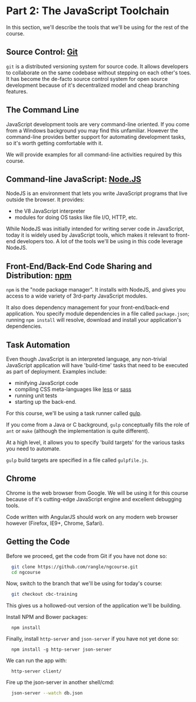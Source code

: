 # Part 2: The JavaScript Toolchain

In this section, we'll describe the tools that we'll be using for the
rest of the course.

## Source Control: [Git](http://git-scm.com/)

`git` is a distributed versioning system for source code.  It allows developers
to collaborate on the same codebase without stepping on each other's toes.  It
has become the de-facto source control system for open source development
because of it's decentralized model and cheap branching features.

## The Command Line

JavaScript development tools are very command-line oriented.  If you come from
a Windows background you may find this unfamiliar.  However the command-line
provides better support for automating development tasks, so it's worth getting
comfortable with it.

We will provide examples for all command-line activities required by this
course.

## Command-line JavaScript: [Node.JS](http://nodejs.org)

NodeJS is an environment that lets you write JavaScript programs that live
outside the browser.  It provides:

* the V8 JavaScript interpreter
* modules for doing OS tasks like file I/O, HTTP, etc.

While NodeJS was initially intended for writing server code in JavaScript,
today it is widely used by JavaScript tools, which makes it relevant to
front-end developers too. A lot of the tools we'll be using in this code
leverage NodeJS.

## Front-End/Back-End Code Sharing and Distribution: [npm](https://www.npmjs.com/)

`npm` is the "node package manager".  It installs with NodeJS, and gives you
access to a wide variety of 3rd-party JavaScript modules.

It also does dependency management for your front-end/back-end application.  You specify
module dependencies in a file called `package.json`; running `npm install`
will resolve, download and install your application's dependencies.

## Task Automation

Even though JavaScript is an interpreted language, any non-trivial JavaScript
application will have 'build-time' tasks that need to be executed as part of
deployment.  Examples include:

* minifying JavaScript code
* compiling CSS meta-languages like [less](http://lesscss.org) or [sass](http://sass-lang.com)
* running unit tests
* starting up the back-end.

For this course, we'll be using a task runner called [gulp](http://gulpjs.com/).

If you come from a Java or C background, `gulp` conceptually fills the role of
`ant` or `make` (although the implementation is quite different).

At a high level, it allows you to specify 'build targets' for the various tasks
you need to automate.

`gulp` build targets are specified in a file called `gulpfile.js`.

## Chrome

Chrome is the web browser from Google.  We will be using it for this course
because of it's cutting-edge JavaScript engine and excellent debugging tools.

Code written with AngularJS should work on any modern web browser however
(Firefox, IE9+, Chrome, Safari).

## Getting the Code

Before we proceed, get the code from Git if you have not done so:

```bash
  git clone https://github.com/rangle/ngcourse.git
  cd ngcourse
```

Now, switch to the branch that we'll be using for today's course:

```bash
  git checkout cbc-training
```

This gives us a hollowed-out version of the application we'll be building.

Install NPM and Bower packages:

```
  npm install
```

Finally, install `http-server` and `json-server` if you have not yet done so:

```
  npm install -g http-server json-server
```

We can run the app with:

```
  http-server client/
```

Fire up the json-server in another shell/cmd:

```sh
  json-server --watch db.json
```